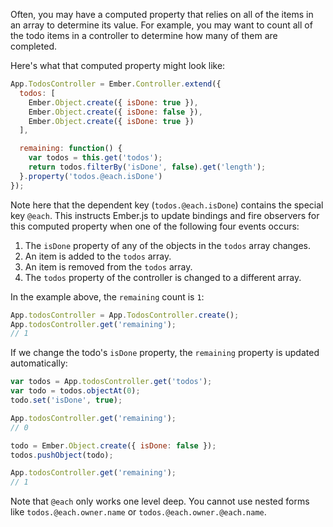 Often, you may have a computed property that relies on all of the items in an
array to determine its value. For example, you may want to count all of the
todo items in a controller to determine how many of them are completed.

Here's what that computed property might look like:

```javascript
App.TodosController = Ember.Controller.extend({
  todos: [
    Ember.Object.create({ isDone: true }),
    Ember.Object.create({ isDone: false }),
    Ember.Object.create({ isDone: true })
  ],

  remaining: function() {
    var todos = this.get('todos');
    return todos.filterBy('isDone', false).get('length');
  }.property('todos.@each.isDone')
});
```

Note here that the dependent key (`todos.@each.isDone`) contains the special
key `@each`. This instructs Ember.js to update bindings and fire observers for
this computed property when one of the following four events occurs:

1. The `isDone` property of any of the objects in the `todos` array changes.
2. An item is added to the `todos` array.
3. An item is removed from the `todos` array.
4. The `todos` property of the controller is changed to a different array.

In the example above, the `remaining` count is `1`:

```javascript
App.todosController = App.TodosController.create();
App.todosController.get('remaining');
// 1
```

If we change the todo's `isDone` property, the `remaining` property is updated
automatically:

```javascript
var todos = App.todosController.get('todos');
var todo = todos.objectAt(0);
todo.set('isDone', true);

App.todosController.get('remaining');
// 0

todo = Ember.Object.create({ isDone: false });
todos.pushObject(todo);

App.todosController.get('remaining');
// 1
```

Note that `@each` only works one level deep. You cannot use nested forms like
`todos.@each.owner.name` or `todos.@each.owner.@each.name`.
